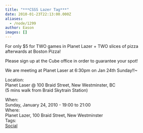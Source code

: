 ```yaml
---
title: "***CSSS Lazer Tag***"
date: 2010-01-23T22:13:00.000Z
aliases:
  - /node/1299
author: Eason
images: []
---
```


<div class="field field-name-body field-type-text-with-summary field-label-hidden"><div class="field-items"><div class="field-item even"><p>For only $5 for TWO games in Planet Lazer + TWO slices of pizza afterwards at Boston Pizza!</p>
<p>Please sign up at the Cube office in order to guarantee your spot!</p>
<p>We are meeting at Planet Laser at 6:30pm on Jan 24th Sunday!!~</p>
<p>Location:<br>
Planet Laser @ 100 Braid Street, New Westminster, BC<br>
(5 mins walk from Braid Skytrain Station)</p>
</div></div></div><div class="field field-name-field-dates field-type-datetime field-label-above"><div class="field-label">When:&#xA0;</div><div class="field-items"><div class="field-item even"><span class="date-display-single">Sunday, January 24, 2010 - <span class="date-display-range"><span class="date-display-start">19:00</span> to <span class="date-display-end">21:00</span></span></span></div></div></div><div class="field field-name-field-location field-type-text field-label-above"><div class="field-label">Where:&#xA0;</div><div class="field-items"><div class="field-item even">Planet Lazer, 100 Braid Street, New Westminster</div></div></div>    <footer>
    <div class="field field-name-field-tags field-type-taxonomy-term-reference field-label-above"><div class="field-label">Tags:&#xA0;</div><div class="field-items"><div class="field-item even"><a href="/social">Social</a></div></div></div>      </footer>
